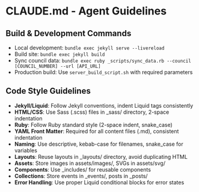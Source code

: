 # CLAUDE.md - Agent Guidelines

## Build & Development Commands
- Local development: `bundle exec jekyll serve --livereload`
- Build site: `bundle exec jekyll build`
- Sync council data: `bundle exec ruby _scripts/sync_data.rb --council [COUNCIL_NUMBER] --url [API_URL]`
- Production build: Use `server_build_script.sh` with required parameters

## Code Style Guidelines
- **Jekyll/Liquid**: Follow Jekyll conventions, indent Liquid tags consistently
- **HTML/CSS**: Use Sass (.scss) files in _sass/ directory, 2-space indentation
- **Ruby**: Follow Ruby standard style (2-space indent, snake_case)
- **YAML Front Matter**: Required for all content files (.md), consistent indentation
- **Naming**: Use descriptive, kebab-case for filenames, snake_case for variables
- **Layouts**: Reuse layouts in _layouts/ directory, avoid duplicating HTML
- **Assets**: Store images in assets/images/, SVGs in assets/svg/
- **Components**: Use _includes/ for reusable components
- **Collections**: Store events in _events/, posts in _posts/
- **Error Handling**: Use proper Liquid conditional blocks for error states